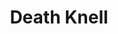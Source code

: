---
title: "Death Knell"

spell:
  schools:
    - name:        "Necromancy"
      subschools:  []
      descriptors: ["Death, Evil"]
  classes:
    - name:  "Cleric"
      abbr:  "Clr"
      level: 2
  domains:
    - name:  "Death"
      abbr:  "Death"
      level: 2
  components:         [V, S]
  castingTime:        "1 standard action"
  range:              "Touch"
  target:             "Living creature touched"
  duration:           "Instantaneous/10 minutes per HD of subject; see text"
  savingThrow:        "Will negates"
  spellResistance:    "Yes"
  description:        |
    You draw forth the ebbing life force of a creature and use it to fuel your own power. Upon casting this spell, you touch a living creature that has -1 or fewer hit points. If the subject fails its saving throw, it dies, and you gain {% die_roll 1 8 0 %} temporary hit points and a +2 bonus to Strength. Additionally, your effective caster level goes up by +1, improving spell effects dependent on caster level. (This increase in effective caster level does not grant you access to more spells.) These effects last for 10 minutes per HD of the subject creature.
---
